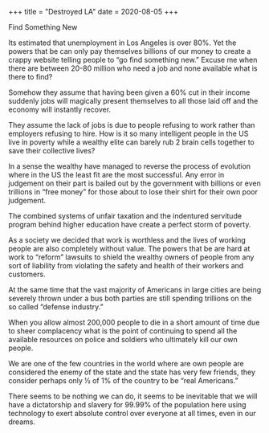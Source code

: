 +++
title = "Destroyed LA"
date = 2020-08-05
+++

Find Something New

Its estimated that unemployment in Los Angeles is over 80%. Yet the powers that be can only pay themselves billions of our money to create a crappy website telling people to “go find something new.” Excuse me when there are between 20-80 million who need a job and none available what is there to find?

Somehow they assume that having been given a 60% cut in their income suddenly jobs will magically present themselves to all those laid off and the economy will instantly recover.

They assume the lack of jobs is due to people refusing to work rather than employers refusing to hire. How is it so many intelligent people in the US live in poverty while a wealthy elite can barely rub 2 brain cells together to save their collective lives?

In a sense the wealthy have managed to reverse the process of evolution where in the US the least fit are the most successful. Any error in judgement on their part is bailed out by the government with billions or even trillions in “free money” for those about to lose their shirt for their own poor judgement.

The combined systems of unfair taxation and the indentured servitude program behind higher education have create a perfect storm of poverty.

As a society we decided that work is worthless and the lives of working people are also completely without value. The powers that be are hard at work to “reform” lawsuits to shield the wealthy owners of people from any sort of liability from violating the safety and health of their workers and customers.

At the same time that the vast majority of Americans in large cities are being severely thrown under a bus both parties are still spending trillions on the so called “defense industry.”

When you allow almost 200,000 people to die in a short amount of time due to sheer complacency what is the point of continuing to spend all the available resources on police and soldiers who ultimately kill our own people.

We are one of the few countries in the world where are own people are considered the enemy of the state and the state has very few friends, they consider perhaps only 1⁄2 of 1% of the country to be “real Americans.”

There seems to be nothing we can do, it seems to be inevitable that we will have a dictatorship and slavery for 99.99% of the population here using technology to exert absolute control over everyone at all times, even in our dreams.
